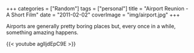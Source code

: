 +++
categories = ["Random"]
tags = ["personal"]
title = "Airport Reunion - A Short Film"
date = "2011-02-02"
coverImage = "img/airport.jpg"
+++

Airports are generally pretty boring places but, every once in a while, something amazing happens.

{{< youtube aglljdEpC9E >}}
